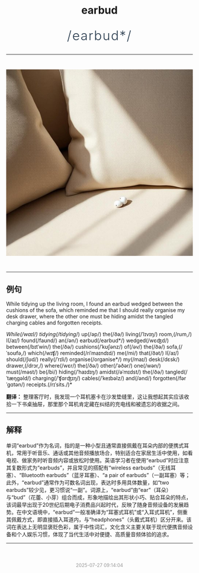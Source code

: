 <div align="center">

# earbud

<div style="margin: 30px 0;">
<h1 style="font-size: 2.5em; font-weight: 300; letter-spacing: 2px; margin: 0; color: #2c3e50;">
/earbud*/
</h1>
</div>

</div>

---

<div align="center" style="margin: 40px 0;">

![earbud](images/earbud.png)

</div>

---

## 例句

While tidying up the living room, I found an earbud wedged between the cushions of the sofa, which reminded me that I should really organise my desk drawer, where the other one must be hiding amidst the tangled charging cables and forgotten receipts.

*While(/waɪl/) tidying(/tidying*/) up(/əp/) the(/ðə/) living(/ˈlɪvɪŋ/) room,(/rum,/) I(/aɪ/) found(/faʊnd/) an(/ən/) earbud(/earbud*/) wedged(/wɛʤd/) between(/bɪtˈwin/) the(/ðə/) cushions(/ˈkʊʃənz/) of(/əv/) the(/ðə/) sofa,(/ˈsoʊfə,/) which(/wɪʧ/) reminded(/riˈmaɪndɪd/) me(/mi/) that(/ðət/) I(/aɪ/) should(/ʃʊd/) really(/ˈrɪli/) organise(/organise*/) my(/maɪ/) desk(/dɛsk/) drawer,(/drɔr,/) where(/wɛr/) the(/ðə/) other(/ˈəðər/) one(/wən/) must(/məst/) be(/bi/) hiding(/ˈhaɪdɪŋ/) amidst(/əˈmɪdst/) the(/ðə/) tangled(/ˈtæŋgəld/) charging(/ˈʧɑrʤɪŋ/) cables(/ˈkeɪbəlz/) and(/ənd/) forgotten(/fərˈgɑtən/) receipts.(/rɪˈsits./)*

**翻译：** 整理客厅时，我发现一个耳机塞卡在沙发垫缝里，这让我想起其实应该收拾一下书桌抽屉，那里那个耳机肯定藏在纠结的充电线和被遗忘的收据之间。

---

## 解释

单词“earbud”作为名词，指的是一种小型且通常直接佩戴在耳朵内部的便携式耳机，常用于听音乐、通话或其他音频播放场合，特别适合在家居生活中使用，如看电视、做家务时听音频内容或放松时使用。英语学习者在使用“earbud”时应注意其复数形式为“earbuds”，并且常见的搭配有“wireless earbuds”（无线耳塞）、“Bluetooth earbuds”（蓝牙耳塞）、“a pair of earbuds”（一副耳塞）等；此外，“earbud”通常作为可数名词出现，表达时多用具体数量，如“two earbuds”较少见，更习惯说“一副”。词源上，“earbud”由“ear”（耳朵）与“bud”（花蕾、小芽）组合而成，形象地描绘出其形状小巧、贴合耳朵的特点，该词最早出现于20世纪后期电子消费品兴起时代，反映了随身音频设备的发展趋势。在中文语境中，“earbud”一般准确译为“耳塞式耳机”或“入耳式耳机”，侧重其佩戴方式，即直接插入耳道内，与“headphones”（头戴式耳机）区分开来。该词在表达上无明显褒贬色彩，属于中性词汇，文化含义主要关联于现代便携音频设备和个人娱乐习惯，体现了当代生活中对便捷、高质量音频体验的追求。


---

<div align="center" style="margin-top: 50px;">
<small style="color: #999; font-size: 0.9em;">2025-07-27 09:14:04</small>
</div>
